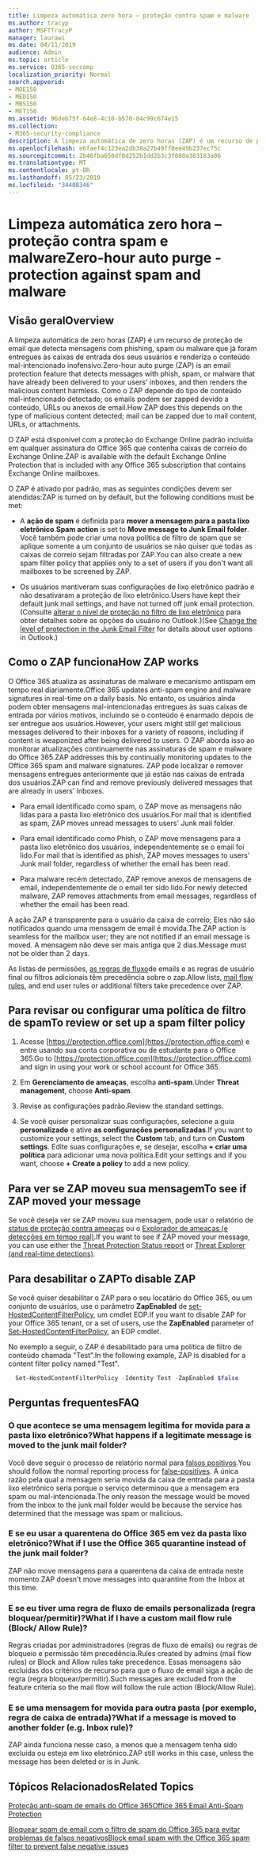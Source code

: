 ```yaml
---
title: Limpeza automática zero hora – proteção contra spam e malware
ms.author: tracyp
author: MSFTTracyP
manager: laurawi
ms.date: 04/11/2019
audience: Admin
ms.topic: article
ms.service: O365-seccomp
localization_priority: Normal
search.appverid:
- MOE150
- MED150
- MBS150
- MET150
ms.assetid: 96deb75f-64e8-4c10-b570-84c99c674e15
ms.collection:
- M365-security-compliance
description: A limpeza automática de zero horas (ZAP) é um recurso de proteção de email que detecta mensagens com spam ou malware que já foram entregues às caixas de entrada dos seus usuários e renderiza o conteúdo mal-intencionado inofensivo. Como o ZAP faz isso depende do tipo de conteúdo mal-intencionado detectado.
ms.openlocfilehash: e6faef4c123ea2db38a27b49ff0ee49b237ec75c
ms.sourcegitcommit: 2b46fba650df8d252b1dd2b3c3f080a383183a06
ms.translationtype: MT
ms.contentlocale: pt-BR
ms.lasthandoff: 05/23/2019
ms.locfileid: "34408346"
---
```

# <a name="zero-hour-auto-purge---protection-against-spam-and-malware"></a><span data-ttu-id="bacea-104">Limpeza automática zero hora – proteção contra spam e malware</span><span class="sxs-lookup"><span data-stu-id="bacea-104">Zero-hour auto purge - protection against spam and malware</span></span>

## <a name="overview"></a><span data-ttu-id="bacea-105">Visão geral</span><span class="sxs-lookup"><span data-stu-id="bacea-105">Overview</span></span>

<span data-ttu-id="bacea-106">A limpeza automática de zero horas (ZAP) é um recurso de proteção de email que detecta mensagens com phishing, spam ou malware que já foram entregues às caixas de entrada dos seus usuários e renderiza o conteúdo mal-intencionado inofensivo.</span><span class="sxs-lookup"><span data-stu-id="bacea-106">Zero-hour auto purge (ZAP) is an email protection feature that detects messages with phish, spam, or malware that have already been delivered to your users' inboxes, and then renders the malicious content harmless.</span></span> <span data-ttu-id="bacea-107">Como o ZAP depende do tipo de conteúdo mal-intencionado detectado; os emails podem ser zapped devido a conteúdo, URLs ou anexos de email.</span><span class="sxs-lookup"><span data-stu-id="bacea-107">How ZAP does this depends on the type of malicious content detected; mail can be zapped due to mail content, URLs, or attachments.</span></span>
  
<span data-ttu-id="bacea-108">O ZAP está disponível com a proteção do Exchange Online padrão incluída em qualquer assinatura do Office 365 que contenha caixas de correio do Exchange Online.</span><span class="sxs-lookup"><span data-stu-id="bacea-108">ZAP is available with the default Exchange Online Protection that is included with any Office 365 subscription that contains Exchange Online mailboxes.</span></span>

<span data-ttu-id="bacea-109">O ZAP é ativado por padrão, mas as seguintes condições devem ser atendidas:</span><span class="sxs-lookup"><span data-stu-id="bacea-109">ZAP is turned on by default, but the following conditions must be met:</span></span>
  
- <span data-ttu-id="bacea-110">A **ação de spam** é definida para **mover a mensagem para a pasta lixo eletrônico**.</span><span class="sxs-lookup"><span data-stu-id="bacea-110">**Spam action** is set to **Move message to Junk Email folder**.</span></span> <span data-ttu-id="bacea-111">Você também pode criar uma nova política de filtro de spam que se aplique somente a um conjunto de usuários se não quiser que todas as caixas de correio sejam filtradas por ZAP.</span><span class="sxs-lookup"><span data-stu-id="bacea-111">You can also create a new spam filter policy that applies only to a set of users if you don't want all mailboxes to be screened by ZAP.</span></span>

- <span data-ttu-id="bacea-112">Os usuários mantiveram suas configurações de lixo eletrônico padrão e não desativaram a proteção de lixo eletrônico.</span><span class="sxs-lookup"><span data-stu-id="bacea-112">Users have kept their default junk mail settings, and have not turned off junk email protection.</span></span> <span data-ttu-id="bacea-113">(Consulte [alterar o nível de proteção no filtro de lixo eletrônico](https://support.office.com/article/change-the-level-of-protection-in-the-junk-email-filter-e89c12d8-9d61-4320-8c57-d982c8d52f6b) para obter detalhes sobre as opções do usuário no Outlook.)</span><span class="sxs-lookup"><span data-stu-id="bacea-113">(See [Change the level of protection in the Junk Email Filter](https://support.office.com/article/change-the-level-of-protection-in-the-junk-email-filter-e89c12d8-9d61-4320-8c57-d982c8d52f6b) for details about user options in Outlook.)</span></span> 
  
## <a name="how-zap-works"></a><span data-ttu-id="bacea-114">Como o ZAP funciona</span><span class="sxs-lookup"><span data-stu-id="bacea-114">How ZAP works</span></span>

<span data-ttu-id="bacea-115">O Office 365 atualiza as assinaturas de malware e mecanismo antispam em tempo real diariamente.</span><span class="sxs-lookup"><span data-stu-id="bacea-115">Office 365 updates anti-spam engine and malware signatures in real-time on a daily basis.</span></span> <span data-ttu-id="bacea-116">No entanto, os usuários ainda podem obter mensagens mal-intencionadas entregues às suas caixas de entrada por vários motivos, incluindo se o conteúdo é enarmado depois de ser entregue aos usuários.</span><span class="sxs-lookup"><span data-stu-id="bacea-116">However, your users might still get malicious messages delivered to their inboxes for a variety of reasons, including if content is weaponized after being delivered to users.</span></span> <span data-ttu-id="bacea-117">O ZAP aborda isso ao monitorar atualizações continuamente nas assinaturas de spam e malware do Office 365.</span><span class="sxs-lookup"><span data-stu-id="bacea-117">ZAP addresses this by continually monitoring updates to the Office 365 spam and malware signatures.</span></span> <span data-ttu-id="bacea-118">ZAP pode localizar e remover mensagens entregues anteriormente que já estão nas caixas de entrada dos usuários.</span><span class="sxs-lookup"><span data-stu-id="bacea-118">ZAP can find and remove previously delivered messages that are already in users' inboxes.</span></span>

- <span data-ttu-id="bacea-119">Para email identificado como spam, o ZAP move as mensagens não lidas para a pasta lixo eletrônico dos usuários.</span><span class="sxs-lookup"><span data-stu-id="bacea-119">For mail that is identified as spam, ZAP moves unread messages to users' Junk mail folder.</span></span>

- <span data-ttu-id="bacea-120">Para email identificado como Phish, o ZAP move mensagens para a pasta lixo eletrônico dos usuários, independentemente se o email foi lido.</span><span class="sxs-lookup"><span data-stu-id="bacea-120">For mail that is identified as phish, ZAP moves messages to users' Junk mail folder, regardless of whether the email has been read.</span></span>

- <span data-ttu-id="bacea-121">Para malware recém detectado, ZAP remove anexos de mensagens de email, independentemente de o email ter sido lido.</span><span class="sxs-lookup"><span data-stu-id="bacea-121">For newly detected malware, ZAP removes attachments from email messages, regardless of whether the email has been read.</span></span>
  
<span data-ttu-id="bacea-122">A ação ZAP é transparente para o usuário da caixa de correio; Eles não são notificados quando uma mensagem de email é movida.</span><span class="sxs-lookup"><span data-stu-id="bacea-122">The ZAP action is seamless for the mailbox user; they are not notified if an email message is moved.</span></span> <span data-ttu-id="bacea-123">A mensagem não deve ser mais antiga que 2 dias.</span><span class="sxs-lookup"><span data-stu-id="bacea-123">Message must not be older than 2 days.</span></span>
  
<span data-ttu-id="bacea-124">As listas de permissões, [as regras de fluxo](https://go.microsoft.com/fwlink/p/?LinkId=722755)de emails e as regras de usuário final ou filtros adicionais têm precedência sobre o zap.</span><span class="sxs-lookup"><span data-stu-id="bacea-124">Allow lists, [mail flow rules](https://go.microsoft.com/fwlink/p/?LinkId=722755), and end user rules or additional filters take precedence over ZAP.</span></span>
  
## <a name="to-review-or-set-up-a-spam-filter-policy"></a><span data-ttu-id="bacea-125">Para revisar ou configurar uma política de filtro de spam</span><span class="sxs-lookup"><span data-stu-id="bacea-125">To review or set up a spam filter policy</span></span>
  
1. <span data-ttu-id="bacea-126">Acesse [https://protection.office.com](https://protection.office.com) e entre usando sua conta corporativa ou de estudante para o Office 365.</span><span class="sxs-lookup"><span data-stu-id="bacea-126">Go to [https://protection.office.com](https://protection.office.com) and sign in using your work or school account for Office 365.</span></span>

2. <span data-ttu-id="bacea-127">Em **Gerenciamento de ameaças**, escolha **anti-spam**.</span><span class="sxs-lookup"><span data-stu-id="bacea-127">Under **Threat management**, choose **Anti-spam**.</span></span>

3. <span data-ttu-id="bacea-128">Revise as configurações padrão.</span><span class="sxs-lookup"><span data-stu-id="bacea-128">Review the standard settings.</span></span>

4. <span data-ttu-id="bacea-129">Se você quiser personalizar suas configurações, selecione a guia **personalizado** e ative **as configurações personalizadas**.</span><span class="sxs-lookup"><span data-stu-id="bacea-129">If you want to customize your settings, select the **Custom** tab, and turn on **Custom settings**.</span></span> <span data-ttu-id="bacea-130">Edite suas configurações e, se desejar, escolha **+ criar uma política** para adicionar uma nova política.</span><span class="sxs-lookup"><span data-stu-id="bacea-130">Edit your settings and if you want, choose **+ Create a policy** to add a new policy.</span></span>

## <a name="to-see-if-zap-moved-your-message"></a><span data-ttu-id="bacea-131">Para ver se ZAP moveu sua mensagem</span><span class="sxs-lookup"><span data-stu-id="bacea-131">To see if ZAP moved your message</span></span>

<span data-ttu-id="bacea-132">Se você deseja ver se ZAP moveu sua mensagem, pode usar o relatório de [status de proteção contra ameaças](view-email-security-reports.md#threat-protection-status-report) ou o [Explorador de ameaças (e detecções em tempo real)](threat-explorer.md).</span><span class="sxs-lookup"><span data-stu-id="bacea-132">If you want to see if ZAP moved your message, you can use either the [Threat Protection Status report](view-email-security-reports.md#threat-protection-status-report) or [Threat Explorer (and real-time detections)](threat-explorer.md).</span></span>

## <a name="to-disable-zap"></a><span data-ttu-id="bacea-133">Para desabilitar o ZAP</span><span class="sxs-lookup"><span data-stu-id="bacea-133">To disable ZAP</span></span>
  
<span data-ttu-id="bacea-134">Se você quiser desabilitar o ZAP para o seu locatário do Office 365, ou um conjunto de usuários, use o parâmetro **ZapEnabled** de [set-HostedContentFilterPolicy](https://go.microsoft.com/fwlink/p/?LinkId=722758), um cmdlet EOP.</span><span class="sxs-lookup"><span data-stu-id="bacea-134">If you want to disable ZAP for your Office 365 tenant, or a set of users, use the **ZapEnabled** parameter of [Set-HostedContentFilterPolicy](https://go.microsoft.com/fwlink/p/?LinkId=722758), an EOP cmdlet.</span></span>

<span data-ttu-id="bacea-135">No exemplo a seguir, o ZAP é desabilitado para uma política de filtro de conteúdo chamada "Test".</span><span class="sxs-lookup"><span data-stu-id="bacea-135">In the following example, ZAP is disabled for a content filter policy named "Test".</span></span>

```Powershell
  Set-HostedContentFilterPolicy -Identity Test -ZapEnabled $false
```

## <a name="faq"></a><span data-ttu-id="bacea-136">Perguntas frequentes</span><span class="sxs-lookup"><span data-stu-id="bacea-136">FAQ</span></span>

### <a name="what-happens-if-a-legitimate-message-is-moved-to-the-junk-mail-folder"></a><span data-ttu-id="bacea-137">O que acontece se uma mensagem legítima for movida para a pasta lixo eletrônico?</span><span class="sxs-lookup"><span data-stu-id="bacea-137">What happens if a legitimate message is moved to the junk mail folder?</span></span>
  
<span data-ttu-id="bacea-138">Você deve seguir o processo de relatório normal para [falsos positivos](prevent-email-from-being-marked-as-spam.md).</span><span class="sxs-lookup"><span data-stu-id="bacea-138">You should follow the normal reporting process for [false-positives](prevent-email-from-being-marked-as-spam.md).</span></span> <span data-ttu-id="bacea-139">A única razão pela qual a mensagem seria movida da caixa de entrada para a pasta lixo eletrônico seria porque o serviço determinou que a mensagem era spam ou mal-intencionada.</span><span class="sxs-lookup"><span data-stu-id="bacea-139">The only reason the message would be moved from the inbox to the junk mail folder would be because the service has determined that the message was spam or malicious.</span></span>
  
### <a name="what-if-i-use-the-office-365-quarantine-instead-of-the-junk-mail-folder"></a><span data-ttu-id="bacea-140">E se eu usar a quarentena do Office 365 em vez da pasta lixo eletrônico?</span><span class="sxs-lookup"><span data-stu-id="bacea-140">What if I use the Office 365 quarantine instead of the junk mail folder?</span></span>
  
<span data-ttu-id="bacea-141">ZAP não move mensagens para a quarentena da caixa de entrada neste momento.</span><span class="sxs-lookup"><span data-stu-id="bacea-141">ZAP doesn't move messages into quarantine from the Inbox at this time.</span></span>
  
### <a name="what-if-i-have-a-custom-mail-flow-rule-block-allow-rule"></a><span data-ttu-id="bacea-142">E se eu tiver uma regra de fluxo de emails personalizada (regra bloquear/permitir)?</span><span class="sxs-lookup"><span data-stu-id="bacea-142">What if I have a custom mail flow rule (Block/ Allow Rule)?</span></span>
  
<span data-ttu-id="bacea-143">Regras criadas por administradores (regras de fluxo de emails) ou regras de bloqueio e permissão têm precedência.</span><span class="sxs-lookup"><span data-stu-id="bacea-143">Rules created by admins (mail flow rules) or Block and Allow rules take precedence.</span></span> <span data-ttu-id="bacea-144">Essas mensagens são excluídas dos critérios de recurso para que o fluxo de email siga a ação de regra (regra bloquear/permitir).</span><span class="sxs-lookup"><span data-stu-id="bacea-144">Such messages are excluded from the feature criteria so the mail flow will follow the rule action (Block/Allow Rule).</span></span>

### <a name="what-if-a-message-is-moved-to-another-folder-eg-inbox-rule"></a><span data-ttu-id="bacea-145">E se uma mensagem for movida para outra pasta (por exemplo, regra de caixa de entrada)?</span><span class="sxs-lookup"><span data-stu-id="bacea-145">What if a message is moved to another folder (e.g. Inbox rule)?</span></span>
<span data-ttu-id="bacea-146">ZAP ainda funciona nesse caso, a menos que a mensagem tenha sido excluída ou esteja em lixo eletrônico.</span><span class="sxs-lookup"><span data-stu-id="bacea-146">ZAP still works in this case, unless the message has been deleted or is in Junk.</span></span>

## <a name="related-topics"></a><span data-ttu-id="bacea-147">Tópicos Relacionados</span><span class="sxs-lookup"><span data-stu-id="bacea-147">Related Topics</span></span>

[<span data-ttu-id="bacea-148">Proteção anti-spam de emails do Office 365</span><span class="sxs-lookup"><span data-stu-id="bacea-148">Office 365 Email Anti-Spam Protection</span></span>](anti-spam-protection.md)
  
[<span data-ttu-id="bacea-149">Bloquear spam de email com o filtro de spam do Office 365 para evitar problemas de falsos negativos</span><span class="sxs-lookup"><span data-stu-id="bacea-149">Block email spam with the Office 365 spam filter to prevent false negative issues</span></span>](reduce-spam-email.md)
